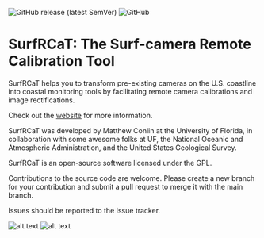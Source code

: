 ![GitHub release (latest SemVer)](https://img.shields.io/github/v/release/conlin-matt/SurfRCaT)
![GitHub](https://img.shields.io/github/license/conlin-matt/SurfRCaT)


# SurfRCaT: The Surf-camera Remote Calibration Tool #
SurfRCaT helps you to transform pre-existing cameras on the U.S. coastline into coastal monitoring tools by facilitating remote camera calibrations and image rectifications.

Check out the [website](https://conlin-matt.github.io/SurfRCaT/) for more information.

SurfRCaT was developed by Matthew Conlin at the University of Florida, in collaboration with some awesome folks at UF, the National Oceanic and Atmospheric Administration, and the United States Geological Survey.

SurfRCaT is an open-source software licensed under the GPL.

Contributions to the source code are welcome. Please create a new branch for your contribution and submit a pull request to merge it with the main branch.

Issues should be reported to the Issue tracker. 

![alt text](https://github.com/conlin-matt/SurfRCaT/blob/master/SurfRCaT_PickGCPs.PNG)
     ![alt text](https://github.com/conlin-matt/SurfRCaT/blob/master/docs/images/icon3.png)
